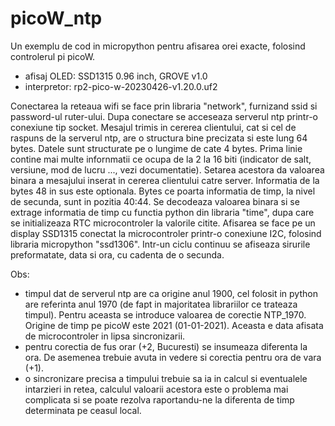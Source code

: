 # picoW_ntp
 
Un exemplu de cod in micropython pentru afisarea orei exacte, folosind controlerul pi picoW.
- afisaj OLED: SSD1315 0.96 inch, GROVE v1.0
- interpretor: rp2-pico-w-20230426-v1.20.0.uf2

Conectarea la reteaua wifi se face prin libraria "network", furnizand ssid si password-ul ruter-ului.
Dupa conectare se acceseaza serverul ntp printr-o conexiune tip socket. Mesajul trimis in cererea clientului, cat si cel de raspuns de la serverul ntp, are o structura bine precizata si este lung 64 bytes. Datele sunt structurate pe o lungime de cate 4 bytes. Prima linie contine mai multe infornmatii ce ocupa de la 2 la 16 biti (indicator de salt, versiune, mod de lucru ..., vezi documentatie). Setarea acestora da valoarea binara a mesajului inserat in cererea clientului catre server. Informatia de la bytes 48 in sus este optionala. Bytes ce poarta informatia de timp, la nivel de secunda, sunt in pozitia 40:44. Se decodeaza valoarea binara si se extrage informatia de timp cu functia python din libraria "time", dupa care se initializeaza RTC microcontroler la valorile citite.
Afisarea se face pe un display SSD1315 conectat la microcontroler printr-o conexiune I2C, folosind libraria micropython "ssd1306".
Intr-un ciclu continuu se afiseaza sirurile preformatate, data si ora, cu cadenta de o secunda.

Obs:
- timpul dat de serverul ntp are ca origine anul 1900, cel folosit in python are referinta anul 1970 (de fapt in majoritatea librariilor ce
trateaza timpul). Pentru aceasta se introduce valoarea de corectie NTP_1970. Origine de timp pe picoW este 2021 (01-01-2021). Aceasta e data afisata de microcontroler in lipsa sincronizarii.
- pentru corectia de fus orar (+2, Bucuresti) se insumeaza diferenta la ora. De asemenea trebuie avuta in vedere si corectia pentru ora de vara (+1).
- o sincronizare precisa a timpului trebuie sa ia in calcul si eventualele intarzieri in retea, calculul valoarii acestora este o problema mai complicata si se poate rezolva raportandu-ne la diferenta de timp determinata pe ceasul local.
